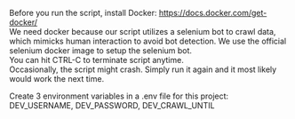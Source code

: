 Before you run the script, install Docker: https://docs.docker.com/get-docker/   
We need docker because our script utilizes a selenium bot to crawl data, which mimicks human interaction to avoid bot detection. We use the official selenium docker image to setup the selenium bot.   
You can hit CTRL-C to terminate script anytime.  
Occasionally, the script might crash. Simply run it again and it most likely would work the next time.  

Create 3 environment variables in a .env file for this project:
DEV_USERNAME, DEV_PASSWORD, DEV_CRAWL_UNTIL


